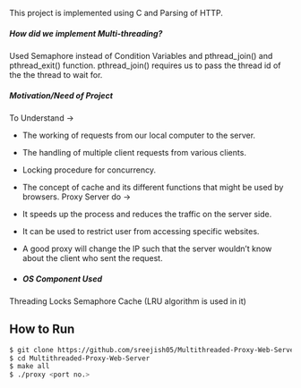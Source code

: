 This project is implemented using C and Parsing of HTTP.

##### How did we implement Multi-threading?
Used Semaphore instead of Condition Variables and pthread_join() and pthread_exit() function. 
pthread_join() requires us to pass the thread id of the the thread to wait for.

##### Motivation/Need of Project
To Understand → 
  - The working of requests from our local computer to the server.
  - The handling of multiple client requests from various clients.
  - Locking procedure for concurrency.
  - The concept of cache and its different functions that might be used by browsers.
Proxy Server do → 
  - It speeds up the process and reduces the traffic on the server side.
  - It can be used to restrict user from accessing specific websites.
  - A good proxy will change the IP such that the server wouldn’t know about the client who sent the request.
 
  - ##### OS Component Used  
Threading
Locks 
Semaphore
Cache (LRU algorithm is used in it)

## How to Run

```bash
$ git clone https://github.com/sreejish05/Multithreaded-Proxy-Web-Server.git
$ cd Multithreaded-Proxy-Web-Server
$ make all
$ ./proxy <port no.>
